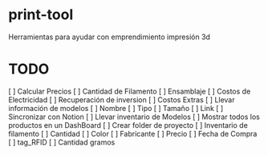 # print-tool
Herramientas para ayudar con emprendimiento impresión 3d


# TODO

[ ] Calcular Precios 
    [ ] Cantidad de Filamento
    [ ] Ensamblaje
    [ ] Costos de Electricidad
    [ ] Recuperación de inversion
    [ ] Costos Extras
[ ] Llevar información de modelos
    [ ] Nombre
    [ ] Tipo
    [ ] Tamaño
    [ ] Link
[ ] Sincronizar con Notion
[ ] Llevar inventario de Modelos
[ ] Mostrar todos los productos en un DashBoard
[ ] Crear folder de proyecto
[ ] Inventario de filamento
    [ ] Cantidad
    [ ] Color
    [ ] Fabricante
    [ ] Precio
    [ ] Fecha de Compra
    [ ] tag_RFID
    [ ] Cantidad gramos